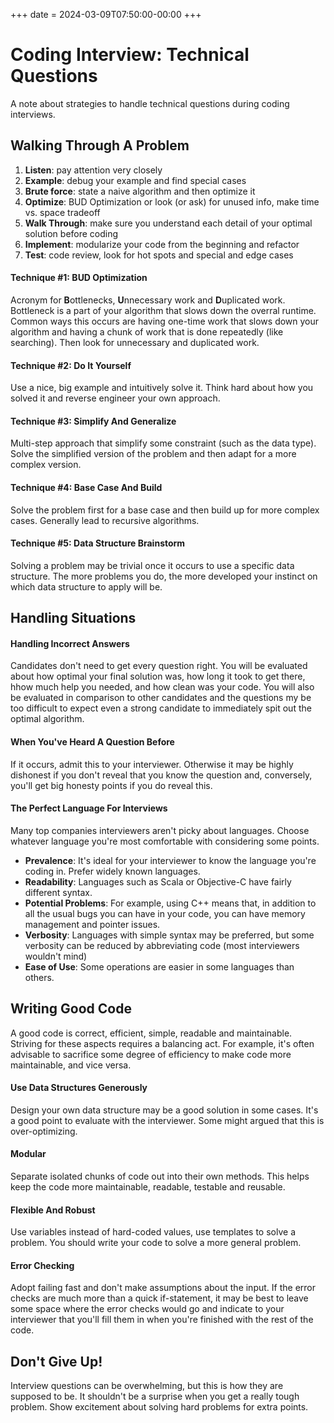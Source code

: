 +++
date = 2024-03-09T07:50:00-00:00
+++

# Coding Interview: Technical Questions

A note about strategies to handle technical questions during coding interviews.

## Walking Through A Problem

1. **Listen**: pay attention very closely
2. **Example**: debug your example and find special cases
3. **Brute force**: state a naive algorithm and then optimize it
4. **Optimize**: BUD Optimization or look (or ask) for unused info, make time vs. space tradeoff
5. **Walk Through**: make sure you understand each detail of your optimal solution before coding
6. **Implement**: modularize your code from the beginning and refactor
7. **Test**: code review, look for hot spots and special and edge cases

#### Technique #1: BUD Optimization

Acronym for **B**ottlenecks, **U**nnecessary work and **D**uplicated work. Bottleneck is a part of your algorithm that slows down the overral runtime. Common ways this occurs are having one-time work that slows down your algorithm and having a chunk of work that is done repeatedly (like searching). Then look for unnecessary and duplicated work.

#### Technique #2: Do It Yourself

Use a nice, big example and intuitively solve it. Think hard about how you solved it and reverse engineer your own approach.

#### Technique #3: Simplify And Generalize

Multi-step approach that simplify some constraint (such as the data type). Solve the simplified version of the problem and then adapt for a more complex version.

#### Technique #4: Base Case And Build

Solve the problem first for a base case and then build up for more complex cases. Generally lead to recursive algorithms.

#### Technique #5: Data Structure Brainstorm

Solving a problem may be trivial once it occurs to use a specific data structure. The more problems you do, the more developed your instinct on which data structure to apply will be.

## Handling Situations

#### Handling Incorrect Answers

Candidates don't need to get every question right. You will be evaluated about how optimal your final solution was, how long it took to get there, hhow much help you needed, and how clean was your code. You will also be evaluated in comparison to other candidates and the questions my be too difficult to expect even a strong candidate to immediately spit out the optimal algorithm.

#### When You've Heard A Question Before

If it occurs, admit this to your interviewer. Otherwise it may be highly dishonest if you don't reveal that you know the question and, conversely, you'll get big honesty points if you do reveal this.

#### The Perfect Language For Interviews

Many top companies interviewers aren't picky about languages. Choose whatever language you're most comfortable with considering some points.

- **Prevalence**: It's ideal for your interviewer to know the language you're coding in. Prefer widely known languages.
- **Readability**: Languages such as Scala or Objective-C have fairly different syntax.
- **Potential Problems**: For example, using C++ means that, in addition to all the usual bugs you can have in your code, you can have memory management and pointer issues.
- **Verbosity**: Languages with simple syntax may be preferred, but some verbosity can be reduced by abbreviating code (most interviewers wouldn't mind)
- **Ease of Use**: Some operations are easier in some languages than others.

## Writing Good Code

A good code is correct, efficient, simple, readable and maintainable. Striving for these aspects requires a balancing act. For example, it's often advisable to sacrifice some degree of efficiency to make code more maintainable, and vice versa.

#### Use Data Structures Generously

Design your own data structure may be a good solution in some cases. It's a good point to evaluate with the interviewer. Some might argued that this is over-optimizing.

#### Modular

Separate isolated chunks of code out into their own methods. This helps keep the code more maintainable, readable, testable and reusable.

#### Flexible And Robust

Use variables instead of hard-coded values, use templates to solve a problem. You should write your code to solve a more general problem.

#### Error Checking

Adopt failing fast and don't make assumptions about the input. If the error checks are much more than a quick if-statement, it may be best to leave some space where the error checks would go and indicate to your interviewer that you'll fill them in when you're finished with the rest of the code.

## Don't Give Up!

Interview questions can be overwhelming, but this is how they are supposed to be. It shouldn't be a surprise when you get a really tough problem. Show excitement about solving hard problems for extra points.
